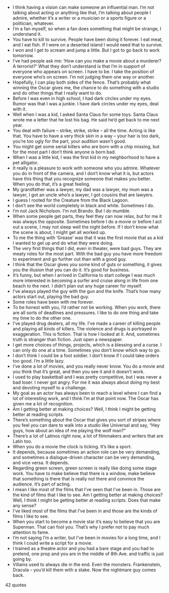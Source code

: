  - I think having a vision can make someone an influential man. I’m not talking about acting or anything like that, I’m talking about people I admire, whether it’s a writer or a musician or a sports figure or a politician, whatever.
 - I’m a fan myself, so when a fan does something that might be strange, I understand it.
 - You have to kill to survive. People have been doing it forever. I eat meat, and I eat fish. If I were on a deserted island I would need that to survive.
 - I won and I get to scream and jump a little. But I got to go back to work tomorrow.
 - I’ve had people ask me: ‘How can you make a movie about a murderer? A terrorist?’ What they don’t understand is that I’m in support of everyone who appears on screen. I have to be. I take the position of everyone who’s on screen. I’m not judging them one way or another.
 - Hopefully, I can play both sides of the fence. That’s probably what winning the Oscar gives me, the chance to do something with a studio and do other things that I really want to do.
 - Before I was even in high school, I had dark circles under my eyes. Rumor was that I was a junkie. I have dark circles under my eyes, deal with it.
 - Well when I was a kid, I asked Santa Claus for some toys. Santa Claus wrote me a letter that he lost his bag. He said he’d get back to me next year.
 - You deal with failure – strike, strike, strike – all the time. Acting is like that. You have to have a very thick skin in a way – your hair is too dark, you’re too ugly for the part, your audition wasn’t good.
 - You might get some serial killers who are born with a chip missing, but for the most part I don’t think anyone is born bad.
 - When I was a little kid, I was the first kid in my neighborhood to have a pet alligator.
 - It really is a pleasure to work with someone who you admire. Whatever you do in front of the camera, and I don’t know what it is, but actors have this thing that you recognize someone that makes you better. When you do that, it’s a great feeling.
 - My grandfather was a lawyer, my dad was a lawyer, my mum was a lawyer, I got an uncle who’s a lawyer, I got cousins that are lawyers.
 - I guess I rooted for the Creature from the Black Lagoon.
 - I don’t see the world completely in black and white. Sometimes I do.
 - I’m not Jack Nicholson. I’m not Brando. But I do mumble.
 - When some people get parts, they feel they can now relax, but for me it was always the opposite. Sometimes before I do a movie or before I act out a scene, I may not sleep well the night before. If I don’t know what the scene is about, I might get all worked up.
 - To me the thing with ‘Grease’ was that it was the first movie that as a kid I wanted to get up and do what they were doing.
 - The very first things that I did, even in theater, were bad guys. They are meaty roles for the most part. With the bad guy you have more freedom to experiment and go further out than with a good guy.
 - I think that the Oscar gives you some kind of guts or something, it gives you the illusion that you can do it. It’s good for business.
 - It’s funny, but when I arrived in California to start college I was much more interested in becoming a surfer and cruise along in life from one beach to the next. I didn’t plan out any huge career for myself.
 - I’ve always played the guy with the gun and the knife. That’s how many actors start out, playing the bad guy.
 - Some roles have been with me forever.
 - To be honest with you, I’d rather not be working. When you work, there are all sorts of deadlines and pressures. I like to do one thing and take my time to do the other one.
 - I’ve played drug dealers, all my life. I’ve made a career of killing people and playing all kinds of killers. The violence and drugs is portrayed in exaggeration. This is fiction. That is how I looked at it. And, sometimes truth is stranger than fiction. Just open a newspaper.
 - I get more choices of things, projects, which is a blessing and a curse. I can only do one at a time. Sometimes you don’t know which way to go.
 - I don’t think I could be a foot soldier. I don’t know if I could take orders too good. I’m a little lazy.
 - I’ve done a lot of movies, and you really never know. You do a movie and you think that it’s great, and then you see it and it doesn’t work.
 - I used to play basketball and I was pretty competitive, but I was never a bad loser. I never got angry. For me it was always about doing my best and devoting myself to a challenge.
 - My goal as an actor has always been to reach a level where I can find a lot of interesting work, and I think I’m at that point now. The Oscar has given me a lot of recognition.
 - Am I getting better at making choices? Well, I think I might be getting better at reading scripts.
 - There’s something about the Oscar that gives you sort of stripes where you feel you can dare to walk into a studio like Universal and say, “Hey guys, how about an idea of me playing the wolf man?”
 - There’s a lot of Latinos right now, a lot of filmmakers and writers that are Latin too.
 - When you do a movie the clock is ticking. It’s like a sport.
 - It depends, because sometimes an action role can be very demanding, and sometimes a dialogue-driven character can be very demanding, and vice versa. It depends.
 - Regarding green screen, green screen is really like doing some stage work. You have to make believe that there is a window, make believe that something is there that is really not there and convince the audience. It’s part of acting.
 - I mean I like most of the films that I’ve seen that I’ve been in. Those are the kind of films that I like to see. Am I getting better at making choices? Well, I think I might be getting better at reading scripts. Does that make any sense?
 - I’ve liked most of the films that I’ve been in and those are the kinds of films I like to see.
 - When you start to become a movie star it’s easy to believe that you are Superman. That can fool you. That’s why I prefer not to pay much attention to fame.
 - I’m not saying I’m a writer, but I’ve been in movies for a long time, and I think I could write a script for a movie.
 - I trained as a theatre actor and you had a bare stage and you had to pretend, one prop and you are in the middle of 8th Ave. and traffic is just going by.
 - Villains used to always die in the end. Even the monsters. Frankenstein, Dracula – you’d kill them with a stake. Now the nightmare guy comes back.

42 quotes